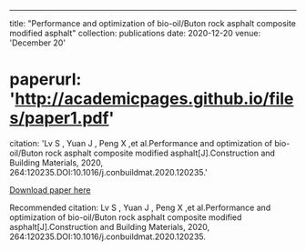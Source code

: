 ---
title: "Performance and optimization of bio-oil/Buton rock asphalt composite modified asphalt"
collection: publications
date: 2020-12-20
venue: 'December 20'
# paperurl: 'http://academicpages.github.io/files/paper1.pdf'
citation: 'Lv S , Yuan J , Peng X ,et al.Performance and optimization of bio-oil/Buton rock asphalt composite modified asphalt[J].Construction and Building Materials, 2020, 264:120235.DOI:10.1016/j.conbuildmat.2020.120235.'

[Download paper here](10.1016/j.conbuildmat.2020.120235)

Recommended citation: Lv S , Yuan J , Peng X ,et al.Performance and optimization of bio-oil/Buton rock asphalt composite modified asphalt[J].Construction and Building Materials, 2020, 264:120235.DOI:10.1016/j.conbuildmat.2020.120235.

